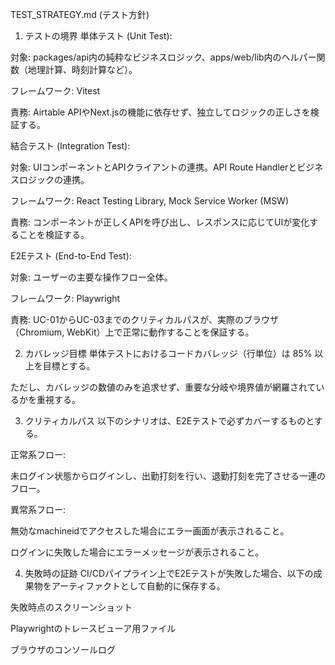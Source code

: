 TEST_STRATEGY.md (テスト方針)
1. テストの境界
単体テスト (Unit Test):

対象: packages/api内の純粋なビジネスロジック、apps/web/lib内のヘルパー関数（地理計算、時刻計算など）。

フレームワーク: Vitest

責務: Airtable APIやNext.jsの機能に依存せず、独立してロジックの正しさを検証する。

結合テスト (Integration Test):

対象: UIコンポーネントとAPIクライアントの連携。API Route Handlerとビジネスロジックの連携。

フレームワーク: React Testing Library, Mock Service Worker (MSW)

責務: コンポーネントが正しくAPIを呼び出し、レスポンスに応じてUIが変化することを検証する。

E2Eテスト (End-to-End Test):

対象: ユーザーの主要な操作フロー全体。

フレームワーク: Playwright

責務: UC-01からUC-03までのクリティカルパスが、実際のブラウザ（Chromium, WebKit）上で正常に動作することを保証する。

2. カバレッジ目標
単体テストにおけるコードカバレッジ（行単位）は 85% 以上を目標とする。

ただし、カバレッジの数値のみを追求せず、重要な分岐や境界値が網羅されているかを重視する。

3. クリティカルパス
以下のシナリオは、E2Eテストで必ずカバーするものとする。

正常系フロー:

未ログイン状態からログインし、出勤打刻を行い、退勤打刻を完了させる一連のフロー。

異常系フロー:

無効なmachineidでアクセスした場合にエラー画面が表示されること。

ログインに失敗した場合にエラーメッセージが表示されること。

4. 失敗時の証跡
CI/CDパイプライン上でE2Eテストが失敗した場合、以下の成果物をアーティファクトとして自動的に保存する。

失敗時点のスクリーンショット

Playwrightのトレースビューア用ファイル

ブラウザのコンソールログ
